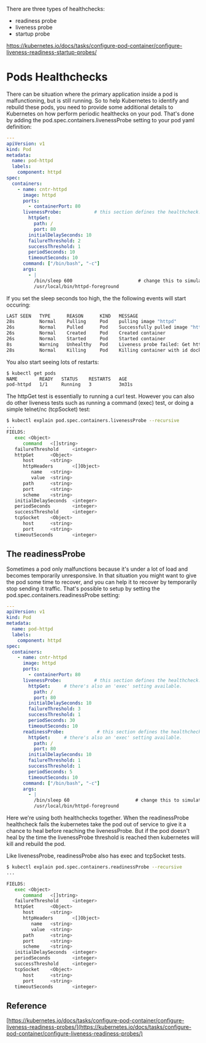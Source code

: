 There are three types of healthchecks:

- readiness probe
- liveness probe
- startup probe 

https://kubernetes.io/docs/tasks/configure-pod-container/configure-liveness-readiness-startup-probes/

# Pods Healthchecks

There can be situation where the primary application inside a pod is malfunctioning, but is still running. So to help Kubernetes to identify and rebuild these pods, you need to provide some additional details to Kubernetes on how perform periodic healthecks on your pod. That's done by adding the pod.spec.containers.livenessProbe setting to your pod yaml definition:

```yaml
---
apiVersion: v1
kind: Pod
metadata:
  name: pod-httpd
  labels:
    component: httpd
spec:
  containers:
    - name: cntr-httpd
      image: httpd
      ports:
        - containerPort: 80
      livenessProbe:            # this section defines the healthcheck.
        httpGet:
          path: /
          port: 80
        initialDelaySeconds: 10
        failureThreshold: 2
        successThreshold: 1
        periodSeconds: 10
        timeoutSeconds: 10
      command: ["/bin/bash", "-c"]
      args:
        - |
          /bin/sleep 600                        # change this to simulate malfunctions
          /usr/local/bin/httpd-foreground  
```

If you set the sleep seconds too high, the the following events will start occuring:

```bash
LAST SEEN   TYPE      REASON      KIND   MESSAGE
28s         Normal    Pulling     Pod    pulling image "httpd"
26s         Normal    Pulled      Pod    Successfully pulled image "httpd"
26s         Normal    Created     Pod    Created container
26s         Normal    Started     Pod    Started container
8s          Warning   Unhealthy   Pod    Liveness probe failed: Get http://172.17.0.7:80/: dial tcp 172.17.0.7:80: connect: connection refused
28s         Normal    Killing     Pod    Killing container with id docker://cntr-httpd:Container failed liveness probe.. Container will be killed and recreated.
```

You also start seeing lots of restarts:

```bash
$ kubectl get pods
NAME        READY   STATUS    RESTARTS   AGE
pod-httpd   1/1     Running   3          3m31s
```

The httpGet test is essentially to running a curl test. However you can also do other liveness tests such as running a command (exec) test, or doing a simple telnet/nc (tcpSocket) test:

```bash
$ kubectl explain pod.spec.containers.livenessProbe --recursive
...
FIELDS:
   exec <Object>
      command   <[]string>
   failureThreshold     <integer>
   httpGet      <Object>
      host      <string>
      httpHeaders       <[]Object>
         name   <string>
         value  <string>
      path      <string>
      port      <string>
      scheme    <string>
   initialDelaySeconds  <integer>
   periodSeconds        <integer>
   successThreshold     <integer>
   tcpSocket    <Object>
      host      <string>
      port      <string>
   timeoutSeconds       <integer>
```

## The readinessProbe

Sometimes a pod only malfunctions because it's under a lot of load and becomes temporarily unresponsive. In that situation you might want to give the pod some time to recover, and you can help it to recover by temporarily stop sending it traffic. That's possible to setup by setting the pod.spec.containers.readinessProbe setting:

```yaml
---
apiVersion: v1
kind: Pod
metadata:
  name: pod-httpd
  labels:
    component: httpd
spec:
  containers:
    - name: cntr-httpd
      image: httpd
      ports:
        - containerPort: 80
      livenessProbe:            # this section defines the healthcheck.
        httpGet:     # there's also an 'exec' setting available.
          path: /
          port: 80
        initialDelaySeconds: 10
        failureThreshold: 3
        successThreshold: 1
        periodSeconds: 30
        timeoutSeconds: 10
      readinessProbe:            # this section defines the healthcheck.
        httpGet:     # there's also an 'exec' setting available.
          path: /
          port: 80
        initialDelaySeconds: 10
        failureThreshold: 1
        successThreshold: 1
        periodSeconds: 5
        timeoutSeconds: 10
      command: ["/bin/bash", "-c"]
      args:
        - |
          /bin/sleep 60                        # change this to simulate malfunctions
          /usr/local/bin/httpd-foreground  

```

Here we're using both healthchecks together. When the readinessProbe healthcheck fails the kubernetes take the pod out of service to give it a chance to heal before reaching the livenessProbe. But if the pod doesn't heal by the time the livenessProbe threshold is reached then kubernetes will kill and rebuild the pod.

Like livenessProbe, readinessProbe also has exec and tcpSocket tests.

```bash
$ kubectl explain pod.spec.containers.readinessProbe --recursive
...

FIELDS:
   exec <Object>
      command   <[]string>
   failureThreshold     <integer>
   httpGet      <Object>
      host      <string>
      httpHeaders       <[]Object>
         name   <string>
         value  <string>
      path      <string>
      port      <string>
      scheme    <string>
   initialDelaySeconds  <integer>
   periodSeconds        <integer>
   successThreshold     <integer>
   tcpSocket    <Object>
      host      <string>
      port      <string>
   timeoutSeconds       <integer>
```

## Reference

[https://kubernetes.io/docs/tasks/configure-pod-container/configure-liveness-readiness-probes/](https://kubernetes.io/docs/tasks/configure-pod-container/configure-liveness-readiness-probes/)
